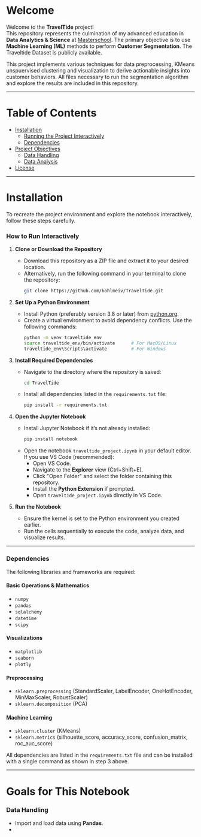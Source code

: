# Welcome  
Welcome to the **TravelTide** project!  
This repository represents the culmination of my advanced education in **Data Analytics & Science** at [Masterschool](https://de.masterschool.com/). The primary objective is to use **Machine Learning (ML)** methods to perform **Customer Segmentation**. The Traveltide Dataset is publicly available.

This project implements various techniques for data preprocessing, KMeans unspuervised clustering and visualization to derive actionable insights into customer behaviors. All files necessary to run the segmentation algorithm and explore the results are included in this repository.  


---

# Table of Contents  
- [Installation](#installation)  
  - [Running the Project Interactively](#how-to-run-interactively)  
  - [Dependencies](#dependencies)  
- [Project Objectives](#goals-for-this-notebook)  
  - [Data Handling](#data-handling)  
  - [Data Analysis](#data-analysis)  
- [License](#license)  

---

# Installation  

To recreate the project environment and explore the notebook interactively, follow these steps carefully.  

### How to Run Interactively  

1. **Clone or Download the Repository**  
   - Download this repository as a ZIP file and extract it to your desired location.  
   - Alternatively, run the following command in your terminal to clone the repository:  
     ```bash  
     git clone https://github.com/kohlmeiv/TravelTide.git  
     ```

2. **Set Up a Python Environment**  
   - Install Python (preferably version 3.8 or later) from [python.org](https://www.python.org).  
   - Create a virtual environment to avoid dependency conflicts. Use the following commands:  
     ```bash  
     python -m venv traveltide_env  
     source traveltide_env/bin/activate      # For MacOS/Linux  
     traveltide_env\Scripts\activate         # For Windows  
     ```  

3. **Install Required Dependencies**  
   - Navigate to the directory where the repository is saved:  
     ```bash  
     cd TravelTide  
     ```  
   - Install all dependencies listed in the `requirements.txt` file:  
     ```bash  
     pip install -r requirements.txt  
     ```  

4. **Open the Jupyter Notebook**  
   - Install Jupyter Notebook if it’s not already installed:  
     ```bash  
     pip install notebook  
     ```  
   - Open the notebook `traveltide_project.ipynb` in your default editor. If you use VS Code (recommended):  
     - Open VS Code.  
     - Navigate to the **Explorer** view (Ctrl+Shift+E).  
     - Click "Open Folder" and select the folder containing this repository.  
     - Install the **Python Extension** if prompted.  
     - Open `traveltide_project.ipynb` directly in VS Code.  

5. **Run the Notebook**  
   - Ensure the kernel is set to the Python environment you created earlier.  
   - Run the cells sequentially to execute the code, analyze data, and visualize results.  

---

### Dependencies  

The following libraries and frameworks are required:  

#### **Basic Operations & Mathematics**  
- `numpy`  
- `pandas`  
- `sqlalchemy`  
- `datetime`  
- `scipy`  

#### **Visualizations**  
- `matplotlib`  
- `seaborn`  
- `plotly`  

#### **Preprocessing**  
- `sklearn.preprocessing` (StandardScaler, LabelEncoder, OneHotEncoder, MinMaxScaler, RobustScaler)  
- `sklearn.decomposition` (PCA)  

#### **Machine Learning**  
- `sklearn.cluster` (KMeans)  
- `sklearn.metrics` (silhouette_score, accuracy_score, confusion_matrix, roc_auc_score)  

All dependencies are listed in the `requirements.txt` file and can be installed with a single command as shown in step 3 above.  

---

# Goals for This Notebook  

### **Data Handling**  
- Import and load data using **Pandas**.  
-
